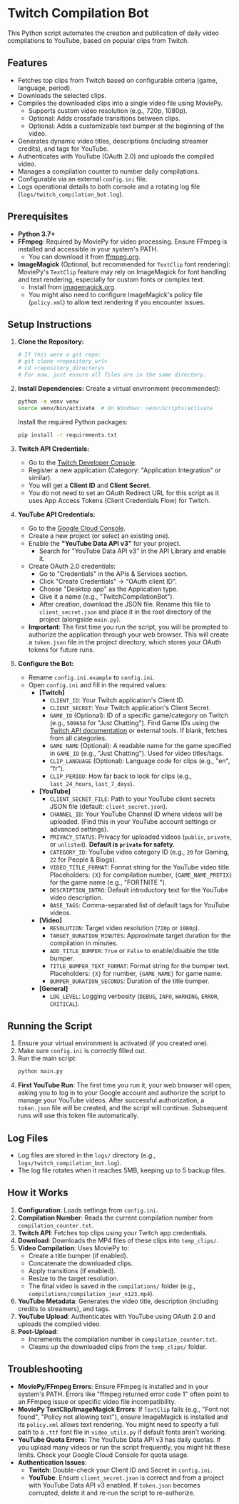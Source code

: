 # Twitch Compilation Bot

This Python script automates the creation and publication of daily video compilations to YouTube, based on popular clips from Twitch.

## Features

*   Fetches top clips from Twitch based on configurable criteria (game, language, period).
*   Downloads the selected clips.
*   Compiles the downloaded clips into a single video file using MoviePy.
    *   Supports custom video resolution (e.g., 720p, 1080p).
    *   Optional: Adds crossfade transitions between clips.
    *   Optional: Adds a customizable text bumper at the beginning of the video.
*   Generates dynamic video titles, descriptions (including streamer credits), and tags for YouTube.
*   Authenticates with YouTube (OAuth 2.0) and uploads the compiled video.
*   Manages a compilation counter to number daily compilations.
*   Configurable via an external `config.ini` file.
*   Logs operational details to both console and a rotating log file (`logs/twitch_compilation_bot.log`).

## Prerequisites

*   **Python 3.7+**
*   **FFmpeg**: Required by MoviePy for video processing. Ensure FFmpeg is installed and accessible in your system's PATH.
    *   You can download it from [ffmpeg.org](https://ffmpeg.org/download.html).
*   **ImageMagick** (Optional, but recommended for `TextClip` font rendering): MoviePy's `TextClip` feature may rely on ImageMagick for font handling and text rendering, especially for custom fonts or complex text.
    *   Install from [imagemagick.org](https://imagemagick.org/script/download.php).
    *   You might also need to configure ImageMagick's policy file (`policy.xml`) to allow text rendering if you encounter issues.

## Setup Instructions

1.  **Clone the Repository:**
    ```bash
    # If this were a git repo:
    # git clone <repository_url>
    # cd <repository_directory>
    # For now, just ensure all files are in the same directory.
    ```

2.  **Install Dependencies:**
    Create a virtual environment (recommended):
    ```bash
    python -m venv venv
    source venv/bin/activate  # On Windows: venv\Scripts\activate
    ```
    Install the required Python packages:
    ```bash
    pip install -r requirements.txt
    ```

3.  **Twitch API Credentials:**
    *   Go to the [Twitch Developer Console](https://dev.twitch.tv/console/).
    *   Register a new application (Category: "Application Integration" or similar).
    *   You will get a **Client ID** and **Client Secret**.
    *   You do not need to set an OAuth Redirect URL for this script as it uses App Access Tokens (Client Credentials Flow) for Twitch.

4.  **YouTube API Credentials:**
    *   Go to the [Google Cloud Console](https://console.cloud.google.com/).
    *   Create a new project (or select an existing one).
    *   Enable the **"YouTube Data API v3"** for your project.
        *   Search for "YouTube Data API v3" in the API Library and enable it.
    *   Create OAuth 2.0 credentials:
        *   Go to "Credentials" in the APIs & Services section.
        *   Click "Create Credentials" -> "OAuth client ID".
        *   Choose "Desktop app" as the Application type.
        *   Give it a name (e.g., "TwitchCompilationBot").
        *   After creation, download the JSON file. Rename this file to `client_secret.json` and place it in the root directory of the project (alongside `main.py`).
    *   **Important**: The first time you run the script, you will be prompted to authorize the application through your web browser. This will create a `token.json` file in the project directory, which stores your OAuth tokens for future runs.

5.  **Configure the Bot:**
    *   Rename `config.ini.example` to `config.ini`.
    *   Open `config.ini` and fill in the required values:
        *   **[Twitch]**
            *   `CLIENT_ID`: Your Twitch application's Client ID.
            *   `CLIENT_SECRET`: Your Twitch application's Client Secret.
            *   `GAME_ID` (Optional): ID of a specific game/category on Twitch (e.g., `509658` for "Just Chatting"). Find Game IDs using the [Twitch API documentation](https://dev.twitch.tv/docs/api/reference/#get-games) or external tools. If blank, fetches from all categories.
            *   `GAME_NAME` (Optional): A readable name for the game specified in `GAME_ID` (e.g., "Just Chatting"). Used for video titles/tags.
            *   `CLIP_LANGUAGE` (Optional): Language code for clips (e.g., "en", "fr").
            *   `CLIP_PERIOD`: How far back to look for clips (e.g., `last_24_hours`, `last_7_days`).
        *   **[YouTube]**
            *   `CLIENT_SECRET_FILE`: Path to your YouTube client secrets JSON file (default: `client_secret.json`).
            *   `CHANNEL_ID`: Your YouTube Channel ID where videos will be uploaded. (Find this in your YouTube account settings or advanced settings).
            *   `PRIVACY_STATUS`: Privacy for uploaded videos (`public`, `private`, or `unlisted`). **Default is `private` for safety.**
            *   `CATEGORY_ID`: YouTube video category ID (e.g., `20` for Gaming, `22` for People & Blogs).
            *   `VIDEO_TITLE_FORMAT`: Format string for the YouTube video title. Placeholders: `{X}` for compilation number, `{GAME_NAME_PREFIX}` for the game name (e.g., "FORTNITE ").
            *   `DESCRIPTION_INTRO`: Default introductory text for the YouTube video description.
            *   `BASE_TAGS`: Comma-separated list of default tags for YouTube videos.
        *   **[Video]**
            *   `RESOLUTION`: Target video resolution (`720p` or `1080p`).
            *   `TARGET_DURATION_MINUTES`: Approximate target duration for the compilation in minutes.
            *   `ADD_TITLE_BUMPER`: `True` or `False` to enable/disable the title bumper.
            *   `TITLE_BUMPER_TEXT_FORMAT`: Format string for the bumper text. Placeholders: `{X}` for number, `{GAME_NAME}` for game name.
            *   `BUMPER_DURATION_SECONDS`: Duration of the title bumper.
        *   **[General]**
            *   `LOG_LEVEL`: Logging verbosity (`DEBUG`, `INFO`, `WARNING`, `ERROR`, `CRITICAL`).

## Running the Script

1.  Ensure your virtual environment is activated (if you created one).
2.  Make sure `config.ini` is correctly filled out.
3.  Run the main script:
    ```bash
    python main.py
    ```
4.  **First YouTube Run**: The first time you run it, your web browser will open, asking you to log in to your Google account and authorize the script to manage your YouTube videos. After successful authorization, a `token.json` file will be created, and the script will continue. Subsequent runs will use this token file automatically.

## Log Files

*   Log files are stored in the `logs/` directory (e.g., `logs/twitch_compilation_bot.log`).
*   The log file rotates when it reaches 5MB, keeping up to 5 backup files.

## How it Works

1.  **Configuration**: Loads settings from `config.ini`.
2.  **Compilation Number**: Reads the current compilation number from `compilation_counter.txt`.
3.  **Twitch API**: Fetches top clips using your Twitch app credentials.
4.  **Download**: Downloads the MP4 files of these clips into `temp_clips/`.
5.  **Video Compilation**: Uses MoviePy to:
    *   Create a title bumper (if enabled).
    *   Concatenate the downloaded clips.
    *   Apply transitions (if enabled).
    *   Resize to the target resolution.
    *   The final video is saved in the `compilations/` folder (e.g., `compilations/compilation_jour_n123.mp4`).
6.  **YouTube Metadata**: Generates the video title, description (including credits to streamers), and tags.
7.  **YouTube Upload**: Authenticates with YouTube using OAuth 2.0 and uploads the compiled video.
8.  **Post-Upload**:
    *   Increments the compilation number in `compilation_counter.txt`.
    *   Cleans up the downloaded clips from the `temp_clips/` folder.

## Troubleshooting

*   **MoviePy/FFmpeg Errors**: Ensure FFmpeg is installed and in your system's PATH. Errors like "ffmpeg returned error code 1" often point to an FFmpeg issue or specific video file incompatibility.
*   **MoviePy TextClip/ImageMagick Errors**: If `TextClip` fails (e.g., "Font not found", "Policy not allowing text"), ensure ImageMagick is installed and its `policy.xml` allows text rendering. You might need to specify a full path to a `.ttf` font file in `video_utils.py` if default fonts aren't working.
*   **YouTube Quota Errors**: The YouTube Data API v3 has daily quotas. If you upload many videos or run the script frequently, you might hit these limits. Check your Google Cloud Console for quota usage.
*   **Authentication Issues**:
    *   **Twitch**: Double-check your Client ID and Secret in `config.ini`.
    *   **YouTube**: Ensure `client_secret.json` is correct and from a project with YouTube Data API v3 enabled. If `token.json` becomes corrupted, delete it and re-run the script to re-authorize.
```

